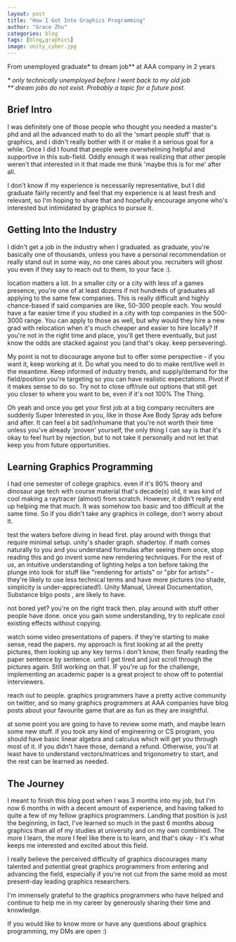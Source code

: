 ```yaml
---
layout: post
title: "How I Got Into Graphics Programming"
author: "Grace Zhu"
categories: blog
tags: [blog,graphics]
image: unity_cyber.jpg
---
```


From unemployed graduate\* to dream job\*\* at AAA company in 2 years
  
*\* only technically unemployed before I went back to my old job  
\*\* dream jobs do not exist. Probably a topic for a future post.*

## Brief Intro

I was definitely one of those people who thought you needed a master's phd and all the advanced math to do all the 'smart people stuff' that is graphics, and i didn't really bother with it or make it a serious goal for a while. Once I did I found that people were overwhelming helpful and supportive in this sub-field. Oddly enough it was realizing that other people weren't that interested in it that made me think 'maybe this is for me' after all. 

I don't know if my experience is necessarily representative, but I did graduate fairly recently and feel that my experience is at least fresh and relevant, so I'm hoping to share that and hopefully encourage anyone who's interested but intimidated by graphics to pursue it. 

## Getting Into the Industry

I didn't get a job in the industry when I graduated. as graduate, you're basically one of thousands, unless you have a personal recommendation or really stand out in some way, no one cares about you. recruiters will ghost you even if they say to reach out to them, to your face :). 

location matters a lot. In a smaller city or a city with less of a games presence, you're one of at least dozens if not hundreds of graduates all applying to the same few companies. This is really difficult and highly chance-based if said companies are like, 50-300 people each. You would have a far easier time if you studied in a city with top companies in the 500-3000 range. You can apply to those as well, but why would they hire a new grad with relocation when it's much cheaper and easier to hire locally? If you're not in the right time and place, you'll get there eventually, but just know the odds are stacked against you (and that's okay. keep persevering). 

My point is not to discourage anyone but to offer some perspective - if you want it, keep working at it. Do what you need to do to make rent/live well in the meantime. Keep informed of industry trends, and supply/demand for the field/position you're targeting so you can have realistic expectations. Pivot if it makes sense to do so. Try not to close off/rule out options that still get you closer to where you want to be, even if it's not 100% The Thing.

Oh yeah and once you get your first job at a big company recruiters are suddenly Super Interested in you, like in those Axe Body Spray ads before and after. It can feel a bit sad/inhumane that you're not worth their time unless you've already 'proven' yourself, the only thing I can say is that it's okay to feel hurt by rejection, but to not take it personally and not let that keep you from future opportunities. 

## Learning Graphics Programming

I had one semester of college graphics. even if it's 90% theory and dinosaur age tech with course material that's decade(s) old, it was kind of cool making a raytracer (almost) from scratch. However, it didn't really end up helping me that much. It was somehow too basic and too difficult at the same time. So if you didn't take any graphics in college, don't worry about it. 

test the waters before diving in head first. play around with things that require minimal setup. unity's shader graph. shadertoy. 
if math comes naturally to you and you understand formulas after seeing them once, stop reading this and go invent some new rendering techniques. For the rest of us, an intuitive understanding of lighting helps a ton before taking the plunge into <brdf equation> look for stuff like "rendering for artists" or "pbr for artists" - they're likely to use less technical terms and have more pictures (no shade, simplicity is under-appreciated!). Unity Manual, Unreal Documentation, Substance blgo posts , are likely to have. 

not bored yet? you're on the right track then. play around with stuff other people have done. once you gain some understanding, try to replicate cool existing effects without copying. 

watch some video presentations of papers. if they're starting to make sense, read the papers. my approach is first looking at all the pretty pictures, then looking up any key terms i don't know, then finally reading the paper sentence by sentence. until I get tired and just scroll through the pictures again. Still working on that. IF you're up for the challenge, implementing an academic paper is a great project to show off to potential interviewers. 

reach out to people. graphics programmers have a pretty active community on twitter, and so many graphics programmers at AAA companies have blog posts about your favourite game that are as fun as they are insightful. 

at some point you are going to have to review some math, and maybe learn some new stuff. if you took any kind of engineering or CS program, you should have basic linear algebra and calculus which will get you through most of it. if you didn't have those, demand a refund. Otherwise, you'll at least have to understand vectors/matrices and trigonometry to start, and the rest can be learned as needed. 

## The Journey

I meant to finish this blog post when I was 3 months into my job, but I'm now 6 months in with a decent amount of experience, and having talked to quite a few of my fellow graphics programmers. Landing that position is just the beginning, in fact, I've learned so much in the past 6 months aboug graphics than all of my studies at university and on my own combined. The more I learn, the more I feel like there is to learn, and that's okay - it's what keeps me interested and excited about this field. 

I really believe the perceived difficulty of graphics discourages many talented and potential great graphics programmers from entering and advancing the field, especially if you're not cut from the same mold as most present-day leading graphics researchers. 

I'm immensely grateful to the graphics programmers who have helped and continue to help me in my career by generously sharing their time and knowledge. 

If you would like to know more or have any questions about graphics programming, my DMs are open :)
